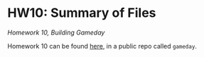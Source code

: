 HW10: Summary of Files
==========================

*Homework 10, Building Gameday*

Homework 10 can be found [here](https://github.com/mi-lee/gameday), in a public repo called `gameday`. 
